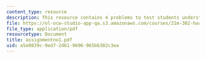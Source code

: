 ```yaml
---
content_type: resource
description: This resource contains 4 problems to test students understanding.
file: https://ol-ocw-studio-app-qa.s3.amazonaws.com/courses/21m-302-harmony-and-counterpoint-ii-spring-2005/a5e0839c9ed72d619696965bb382c3ea_assignmentno1.pdf
file_type: application/pdf
resourcetype: Document
title: assignmentno1.pdf
uid: a5e0839c-9ed7-2d61-9696-965bb382c3ea
---
```

